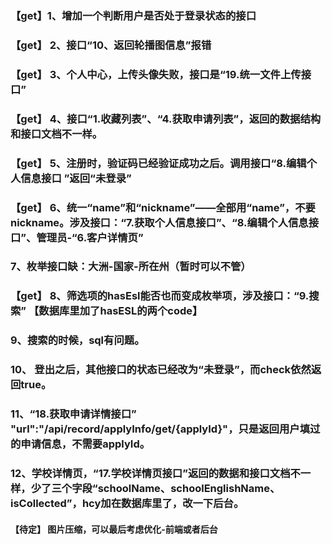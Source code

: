 ### 【get】1、增加一个判断用户是否处于登录状态的接口

### 【get】 2、接口“10、返回轮播图信息”报错 

### 【get】 3、个人中心，上传头像失败，接口是“19.统一文件上传接口”

### 【get】 4、接口“1.收藏列表”、“4.获取申请列表”，返回的数据结构和接口文档不一样。

### 【get】 5、注册时，验证码已经验证成功之后。调用接口“8.编辑个人信息接口 ”返回“未登录”

### 【get】 6、统一“name”和“nickname”——全部用“name”，不要nickname。涉及接口：“7.获取个人信息接口”、“8.编辑个人信息接口”、管理员-“6.客户详情页”

### 7、枚举接口缺：大洲-国家-所在州（暂时可以不管）

### 【get】 8、筛选项的hasEsl能否也而变成枚举项，涉及接口：“9.搜索” 【数据库里加了hasESL的两个code】

### 9、搜索的时候，sql有问题。

### 10、 登出之后，其他接口的状态已经改为“未登录”，而check依然返回true。

### 11、“18.获取申请详情接口” "url":"/api/record/applyInfo/get/{applyId}"，只是返回用户填过的申请信息，不需要applyId。

### 12、学校详情页，“17.学校详情页接口”返回的数据和接口文档不一样，少了三个字段“schoolName、schoolEnglishName、isCollected”，hcy加在数据库里了，改一下后台。




#### 【待定】 图片压缩，可以最后考虑优化-前端或者后台

